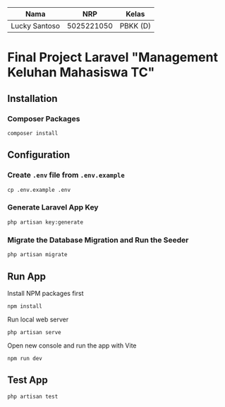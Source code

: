 | Nama          | NRP        | Kelas    |
| ------------- | ---------- | -------- |
| Lucky Santoso | 5025221050 | PBKK (D) |

# Final Project Laravel "Management Keluhan Mahasiswa TC"

## Installation

### Composer Packages

```
composer install
```

## Configuration

### Create `.env` file from `.env.example`

```
cp .env.example .env
```

### Generate Laravel App Key

```
php artisan key:generate
```

### Migrate the Database Migration and Run the Seeder

```
php artisan migrate
```

## Run App

Install NPM packages first

```
npm install
```

Run local web server

```
php artisan serve
```

Open new console and run the app with Vite

```
npm run dev
```

## Test App

```
php artisan test
```
